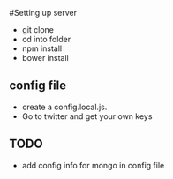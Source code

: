 #Setting up server
- git clone
- cd into folder
- npm install
- bower install

## config file
- create a config.local.js.
- Go to twitter and get your own keys

## TODO
- add config info for mongo in config file
